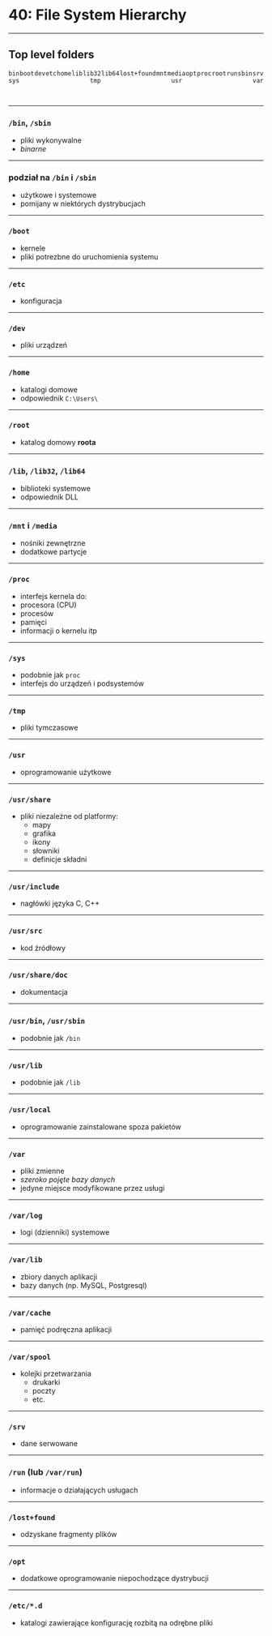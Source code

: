 # 40: File System Hierarchy
---
## Top level folders

<div style='display: flex; flex-wrap: wrap; justify-content: space-between; padding-bottom: 2em;'>
<div  class=fragment>
<i class='fa fa-folder'></i> <code>bin</code>
</div>
<div  class=fragment>
<i class='fa fa-folder'></i> <code>boot</code>
</div>
<div  class=fragment>
<i class='fa fa-folder'></i> <code>dev</code>
</div>
<div  class=fragment>
<i class='fa fa-folder'></i> <code>etc</code>
</div>
<div  class=fragment>
<i class='fa fa-folder'></i> <code>home</code>
</div>
<div  class=fragment>
<i class='fa fa-folder'></i> <code>lib</code>
</div>
<div  class=fragment>
<i class='fa fa-folder'></i> <code>lib32</code>
</div>
<div  class=fragment>
<i class='fa fa-folder'></i> <code>lib64</code>
</div>
<div  class=fragment>
<i class='fa fa-folder'></i> <code>lost+found</code>
</div>
<div  class=fragment>
<i class='fa fa-folder'></i> <code>mnt</code>
</div>
<div  class=fragment>
<i class='fa fa-folder'></i> <code>media</code>
</div>
<div  class=fragment>
<i class='fa fa-folder'></i> <code>opt</code>
</div>
<div  class=fragment>
<i class='fa fa-folder'></i> <code>proc</code>
</div>
<div  class=fragment>
<i class='fa fa-folder'></i> <code>root</code>
</div>
<div  class=fragment>
<i class='fa fa-folder'></i> <code>run</code>
</div>
<div  class=fragment>
<i class='fa fa-folder'></i> <code>sbin</code>
</div>
<div  class=fragment>
<i class='fa fa-folder'></i> <code>srv</code>
</div>
<div  class=fragment>
<i class='fa fa-folder'></i> <code>sys</code>
</div>
<div  class=fragment>
<i class='fa fa-folder'></i> <code>tmp</code>
</div>
<div  class=fragment>
<i class='fa fa-folder'></i> <code>usr</code>
</div>
<div  class=fragment>
<i class='fa fa-folder'></i> <code>var</code>
</div>
</div>

------
### `/bin`, `/sbin`

- pliki wykonywalne
- *binarne*
---
### podział na `/bin` i `/sbin`

- użytkowe i systemowe
- pomijany w niektórych dystrybucjach
------
### `/boot`

- kernele
- pliki potrezbne do uruchomienia systemu
------
### `/etc`

- konfiguracja
------
### `/dev`

- pliki urządzeń
------
### `/home`

- katalogi domowe
- odpowiednik `C:\Users\`
---
### `/root`

- katalog domowy **roota**
------
### `/lib`, `/lib32`, `/lib64`

- biblioteki systemowe
- odpowiednik DLL
------ 
### `/mnt` i `/media`

- nośniki zewnętrzne
- dodatkowe partycje
------
### `/proc`

- interfejs kernela do:
 - procesora (CPU)
 - procesów
 - pamięci
 - informacji o kernelu itp
------
### `/sys`

- podobnie jak `proc`
- interfejs do urządzeń i podsystemów
------
### `/tmp`

- pliki tymczasowe
------
### `/usr`

- oprogramowanie użytkowe
---
### `/usr/share`

- pliki niezależne od platformy:
    - mapy
    - grafika
    - ikony
    - słowniki
    - definicje składni
---
### `/usr/include`

- nagłówki języka C, C++
---
### `/usr/src`

- kod źródłowy
---
### `/usr/share/doc`

- dokumentacja
---
### `/usr/bin`, `/usr/sbin`

- podobnie jak `/bin`
---
### `/usr/lib`

- podobnie jak `/lib`
---
### `/usr/local`

- oprogramowanie zainstalowane spoza pakietów
------
### `/var`

- pliki zmienne
- *szeroko pojęte bazy danych*
- jedyne miejsce modyfikowane przez usługi
---
### `/var/log`

- logi (dzienniki) systemowe
---
### `/var/lib`

- zbiory danych aplikacji
- bazy danych (np. MySQL, Postgresql)
---
### `/var/cache`

- pamięć podręczna aplikacji
---
### `/var/spool`

- kolejki przetwarzania
  - drukarki
  - poczty
  - etc.
------
### `/srv`

- dane serwowane
------
### `/run` (lub `/var/run`)

- informacje o działających usługach
------
### `/lost+found`

- odzyskane fragmenty plików
------
### `/opt`

- dodatkowe oprogramowanie niepochodzące dystrybucji
------
### `/etc/*.d`

- katalogi zawierające konfigurację rozbitą na odrębne pliki

